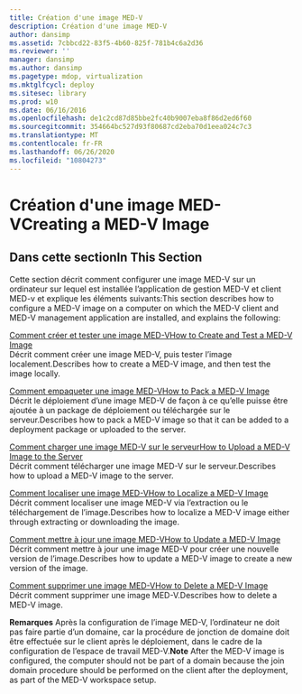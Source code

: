 ```yaml
---
title: Création d'une image MED-V
description: Création d'une image MED-V
author: dansimp
ms.assetid: 7cbbcd22-83f5-4b60-825f-781b4c6a2d36
ms.reviewer: ''
manager: dansimp
ms.author: dansimp
ms.pagetype: mdop, virtualization
ms.mktglfcycl: deploy
ms.sitesec: library
ms.prod: w10
ms.date: 06/16/2016
ms.openlocfilehash: de1c2cd87d85bbe2fc40b9007eba8f86d2ed6f60
ms.sourcegitcommit: 354664bc527d93f80687cd2eba70d1eea024c7c3
ms.translationtype: MT
ms.contentlocale: fr-FR
ms.lasthandoff: 06/26/2020
ms.locfileid: "10804273"
---
```

# <span data-ttu-id="9fce0-103">Création d'une image MED-V</span><span class="sxs-lookup"><span data-stu-id="9fce0-103">Creating a MED-V Image</span></span>


## <span data-ttu-id="9fce0-104">Dans cette section</span><span class="sxs-lookup"><span data-stu-id="9fce0-104">In This Section</span></span>


<span data-ttu-id="9fce0-105">Cette section décrit comment configurer une image MED-V sur un ordinateur sur lequel est installée l’application de gestion MED-V et client MED-v et explique les éléments suivants:</span><span class="sxs-lookup"><span data-stu-id="9fce0-105">This section describes how to configure a MED-V image on a computer on which the MED-V client and MED-V management application are installed, and explains the following:</span></span>

<a href="" id="how-to-create-and-test-a-med-v-image"></a>[<span data-ttu-id="9fce0-106">Comment créer et tester une image MED-V</span><span class="sxs-lookup"><span data-stu-id="9fce0-106">How to Create and Test a MED-V Image</span></span>](how-to-create-and-test-a-med-v-image.md)  
<span data-ttu-id="9fce0-107">Décrit comment créer une image MED-V, puis tester l’image localement.</span><span class="sxs-lookup"><span data-stu-id="9fce0-107">Describes how to create a MED-V image, and then test the image locally.</span></span>

<a href="" id="how-to-pack-a-med-v-image"></a>[<span data-ttu-id="9fce0-108">Comment empaqueter une image MED-V</span><span class="sxs-lookup"><span data-stu-id="9fce0-108">How to Pack a MED-V Image</span></span>](how-to-pack-a-med-v-image.md)  
<span data-ttu-id="9fce0-109">Décrit le déploiement d’une image MED-V de façon à ce qu’elle puisse être ajoutée à un package de déploiement ou téléchargée sur le serveur.</span><span class="sxs-lookup"><span data-stu-id="9fce0-109">Describes how to pack a MED-V image so that it can be added to a deployment package or uploaded to the server.</span></span>

<a href="" id="how-to-upload-a-med-v-image-to-the-server"></a>[<span data-ttu-id="9fce0-110">Comment charger une image MED-V sur le serveur</span><span class="sxs-lookup"><span data-stu-id="9fce0-110">How to Upload a MED-V Image to the Server</span></span>](how-to-upload-a-med-v-image-to-the-server.md)  
<span data-ttu-id="9fce0-111">Décrit comment télécharger une image MED-V sur le serveur.</span><span class="sxs-lookup"><span data-stu-id="9fce0-111">Describes how to upload a MED-V image to the server.</span></span>

<a href="" id="how-to-localize-a-med-v-image"></a>[<span data-ttu-id="9fce0-112">Comment localiser une image MED-V</span><span class="sxs-lookup"><span data-stu-id="9fce0-112">How to Localize a MED-V Image</span></span>](how-to-localize-a-med-v-image.md)  
<span data-ttu-id="9fce0-113">Décrit comment localiser une image MED-V via l’extraction ou le téléchargement de l’image.</span><span class="sxs-lookup"><span data-stu-id="9fce0-113">Describes how to localize a MED-V image either through extracting or downloading the image.</span></span>

<a href="" id="how-to-update-a-med-v-image"></a>[<span data-ttu-id="9fce0-114">Comment mettre à jour une image MED-V</span><span class="sxs-lookup"><span data-stu-id="9fce0-114">How to Update a MED-V Image</span></span>](how-to-update-a-med-v-image.md)  
<span data-ttu-id="9fce0-115">Décrit comment mettre à jour une image MED-V pour créer une nouvelle version de l’image.</span><span class="sxs-lookup"><span data-stu-id="9fce0-115">Describes how to update a MED-V image to create a new version of the image.</span></span>

<a href="" id="how-to-delete-a-med-v-image"></a>[<span data-ttu-id="9fce0-116">Comment supprimer une image MED-V</span><span class="sxs-lookup"><span data-stu-id="9fce0-116">How to Delete a MED-V Image</span></span>](how-to-delete-a-med-v-image.md)  
<span data-ttu-id="9fce0-117">Décrit comment supprimer une image MED-V.</span><span class="sxs-lookup"><span data-stu-id="9fce0-117">Describes how to delete a MED-V image.</span></span>

<span data-ttu-id="9fce0-118">**Remarques**  Après la configuration de l’image MED-V, l’ordinateur ne doit pas faire partie d’un domaine, car la procédure de jonction de domaine doit être effectuée sur le client après le déploiement, dans le cadre de la configuration de l’espace de travail MED-V.</span><span class="sxs-lookup"><span data-stu-id="9fce0-118">**Note** After the MED-V image is configured, the computer should not be part of a domain because the join domain procedure should be performed on the client after the deployment, as part of the MED-V workspace setup.</span></span>

 

 

 






